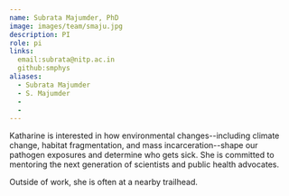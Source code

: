 ```yaml
---
name: Subrata Majumder, PhD
image: images/team/smaju.jpg
description: PI
role: pi
links:
  email:subrata@nitp.ac.in
  github:smphys
aliases:
  - Subrata Majumder
  - S. Majumder
  - 
  - 
---
```


Katharine is interested in how environmental changes--including climate change, habitat fragmentation, and mass incarceration--shape our pathogen exposures and determine who gets sick. She is committed to mentoring the next generation of scientists and public health advocates. 

Outside of work, she is often at a nearby trailhead.
